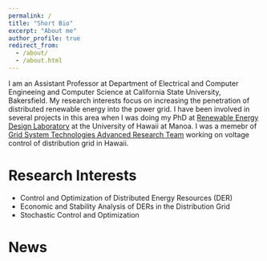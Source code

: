 ```yaml
---
permalink: /
title: "Short Bio"
excerpt: "About me"
author_profile: true
redirect_from: 
  - /about/
  - /about.html
---
```


I am an Assistant Professor at Department of Electrical and Computer Engineeing and Computer Science at California State University, Bakersfield. My research interests focus on increasing the penetration of distributed renewable energy into the power grid. I have been involved in several projects in this area when I was doing my PhD at [Renewable Energy Design Laboratory](http://manoa.hawaii.edu/me/redlab/) at the University of Hawaii at Manoa. I was a memebr of [Grid System Technologies Advanced Research Team](https://www.hnei.hawaii.edu/research/grid-integration) working on voltage control of distribution grid in Hawaii.

Research Interests
======
- Control and Optimization of Distributed Energy Resources (DER)
- Economic and Stability Analysis of DERs in the Distribution Grid
- Stochastic Control and Optimization

News
======
